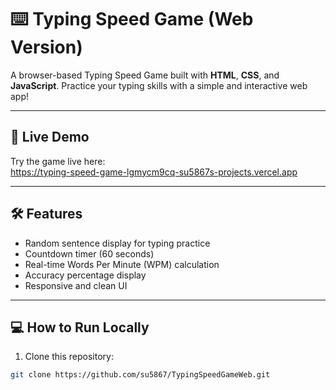 # ⌨️ Typing Speed Game (Web Version)

A browser-based Typing Speed Game built with **HTML**, **CSS**, and **JavaScript**. Practice your typing skills with a simple and interactive web app!

---

## 🚀 Live Demo

Try the game live here:  
https://typing-speed-game-lgmycm9cq-su5867s-projects.vercel.app

---

## 🛠️ Features

- Random sentence display for typing practice  
- Countdown timer (60 seconds)  
- Real-time Words Per Minute (WPM) calculation  
- Accuracy percentage display  
- Responsive and clean UI

---

## 💻 How to Run Locally

1. Clone this repository:

```bash
git clone https://github.com/su5867/TypingSpeedGameWeb.git
